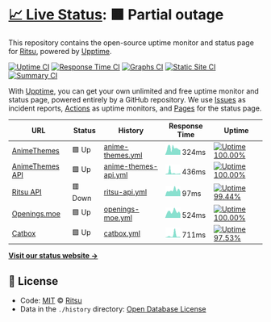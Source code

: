 # [📈 Live Status](https://RitsuProject.github.io/themes-status): <!--live status--> **🟧 Partial outage**

This repository contains the open-source uptime monitor and status page for [Ritsu](https://ritsu.sazz.fail), powered by [Upptime](https://github.com/upptime/upptime).

[![Uptime CI](https://github.com/koj-co/upptime/workflows/Uptime%20CI/badge.svg)](https://github.com/koj-co/upptime/actions?query=workflow%3A%22Uptime+CI%22)
[![Response Time CI](https://github.com/koj-co/upptime/workflows/Response%20Time%20CI/badge.svg)](https://github.com/koj-co/upptime/actions?query=workflow%3A%22Response+Time+CI%22)
[![Graphs CI](https://github.com/koj-co/upptime/workflows/Graphs%20CI/badge.svg)](https://github.com/koj-co/upptime/actions?query=workflow%3A%22Graphs+CI%22)
[![Static Site CI](https://github.com/koj-co/upptime/workflows/Static%20Site%20CI/badge.svg)](https://github.com/koj-co/upptime/actions?query=workflow%3A%22Static+Site+CI%22)
[![Summary CI](https://github.com/koj-co/upptime/workflows/Summary%20CI/badge.svg)](https://github.com/koj-co/upptime/actions?query=workflow%3A%22Summary+CI%22)

With [Upptime](https://upptime.js.org), you can get your own unlimited and free uptime monitor and status page, powered entirely by a GitHub repository. We use [Issues](https://github.com/RitsuProject/themes-status/issues) as incident reports, [Actions](https://github.com/RitsuProject/themes-status/actions) as uptime monitors, and [Pages](https://RitsuProject.github.io/themes-status) for the status page.

<!--start: status pages-->
<!-- This summary is generated by Upptime (https://github.com/upptime/upptime) -->
<!-- Do not edit this manually, your changes will be overwritten -->

| URL                                        | Status  | History                                                                                                          | Response Time                                                                         | Uptime                                                                                                                                                                                                                            |
| ------------------------------------------ | ------- | ---------------------------------------------------------------------------------------------------------------- | ------------------------------------------------------------------------------------- | --------------------------------------------------------------------------------------------------------------------------------------------------------------------------------------------------------------------------------- |
| [AnimeThemes](https://animethemes.moe)     | 🟩 Up   | [anime-themes.yml](https://github.com/RitsuProject/ritsu-status/commits/master/history/anime-themes.yml)         | <img alt="Response time graph" src="./graphs/anime-themes.png" height="20"> 324ms     | [![Uptime 100.00%](https://img.shields.io/endpoint?url=https%3A%2F%2Fraw.githubusercontent.com%2FRitsuProject%2Fritsu-status%2Fmaster%2Fapi%2Fanime-themes%2Fuptime.json)](https://status.sazz.fail/history/anime-themes)         |
| [AnimeThemes API](https://animethemes.dev) | 🟩 Up   | [anime-themes-api.yml](https://github.com/RitsuProject/ritsu-status/commits/master/history/anime-themes-api.yml) | <img alt="Response time graph" src="./graphs/anime-themes-api.png" height="20"> 436ms | [![Uptime 100.00%](https://img.shields.io/endpoint?url=https%3A%2F%2Fraw.githubusercontent.com%2FRitsuProject%2Fritsu-status%2Fmaster%2Fapi%2Fanime-themes-api%2Fuptime.json)](https://status.sazz.fail/history/anime-themes-api) |
| [Ritsu API](http://ritsu.api.waiifu.tech)  | 🟥 Down | [ritsu-api.yml](https://github.com/RitsuProject/ritsu-status/commits/master/history/ritsu-api.yml)               | <img alt="Response time graph" src="./graphs/ritsu-api.png" height="20"> 97ms         | [![Uptime 99.44%](https://img.shields.io/endpoint?url=https%3A%2F%2Fraw.githubusercontent.com%2FRitsuProject%2Fritsu-status%2Fmaster%2Fapi%2Fritsu-api%2Fuptime.json)](https://status.sazz.fail/history/ritsu-api)                |
| [Openings.moe](https://openings.moe/)      | 🟩 Up   | [openings-moe.yml](https://github.com/RitsuProject/ritsu-status/commits/master/history/openings-moe.yml)         | <img alt="Response time graph" src="./graphs/openings-moe.png" height="20"> 524ms     | [![Uptime 100.00%](https://img.shields.io/endpoint?url=https%3A%2F%2Fraw.githubusercontent.com%2FRitsuProject%2Fritsu-status%2Fmaster%2Fapi%2Fopenings-moe%2Fuptime.json)](https://status.sazz.fail/history/openings-moe)         |
| [Catbox](https://catbox.moe/)              | 🟩 Up   | [catbox.yml](https://github.com/RitsuProject/ritsu-status/commits/master/history/catbox.yml)                     | <img alt="Response time graph" src="./graphs/catbox.png" height="20"> 711ms           | [![Uptime 97.53%](https://img.shields.io/endpoint?url=https%3A%2F%2Fraw.githubusercontent.com%2FRitsuProject%2Fritsu-status%2Fmaster%2Fapi%2Fcatbox%2Fuptime.json)](https://status.sazz.fail/history/catbox)                      |

<!--end: status pages-->

[**Visit our status website →**](https://RitsuProject.github.io/themes-status)

## 📄 License

- Code: [MIT](./LICENSE) © [Ritsu](https://ritsu.sazz.fail)
- Data in the `./history` directory: [Open Database License](https://opendatacommons.org/licenses/odbl/1-0/)

